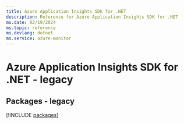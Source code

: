 ```yaml
---
title: Azure Application Insights SDK for .NET
description: Reference for Azure Application Insights SDK for .NET
ms.date: 02/19/2024
ms.topic: reference
ms.devlang: dotnet
ms.service: azure-monitor
---
```

# Azure Application Insights SDK for .NET - legacy
## Packages - legacy
[!INCLUDE [packages](application-insights-index.md)]